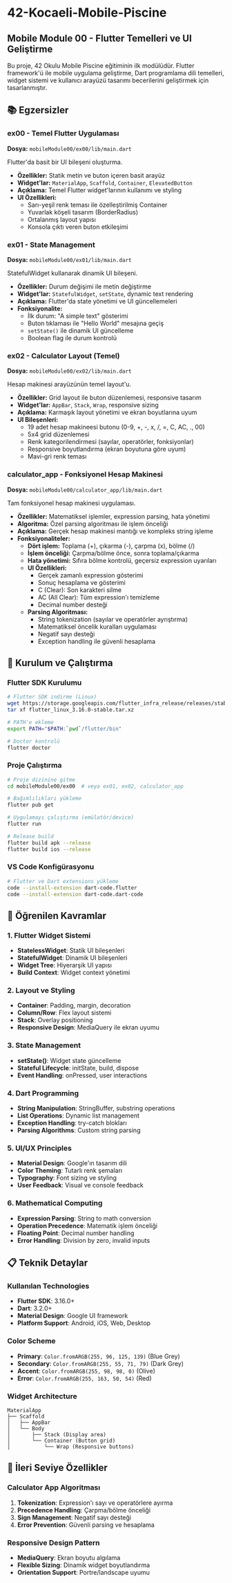 # 42-Kocaeli-Mobile-Piscine
## Mobile Module 00 - Flutter Temelleri ve UI Geliştirme

Bu proje, 42 Okulu Mobile Piscine eğitiminin ilk modülüdür. Flutter framework'ü ile mobile uygulama geliştirme, Dart programlama dili temelleri, widget sistemi ve kullanıcı arayüzü tasarımı becerilerini geliştirmek için tasarlanmıştır.

## 📚 Egzersizler

### ex00 - Temel Flutter Uygulaması
**Dosya:** `mobileModule00/ex00/lib/main.dart`

Flutter'da basit bir UI bileşeni oluşturma.
- **Özellikler:** Statik metin ve buton içeren basit arayüz
- **Widget'lar:** `MaterialApp`, `Scaffold`, `Container`, `ElevatedButton`
- **Açıklama:** Temel Flutter widget'larının kullanımı ve styling
- **UI Özellikleri:**
  - Sarı-yeşil renk teması ile özelleştirilmiş Container
  - Yuvarlak köşeli tasarım (BorderRadius)
  - Ortalanmış layout yapısı
  - Konsola çıktı veren buton etkileşimi

### ex01 - State Management
**Dosya:** `mobileModule00/ex01/lib/main.dart`

StatefulWidget kullanarak dinamik UI bileşeni.
- **Özellikler:** Durum değişimi ile metin değiştirme
- **Widget'lar:** `StatefulWidget`, `setState`, dynamic text rendering
- **Açıklama:** Flutter'da state yönetimi ve UI güncellemeleri
- **Fonksiyonalite:**
  - İlk durum: "A simple text" gösterimi
  - Buton tıklaması ile "Hello World" mesajına geçiş
  - `setState()` ile dinamik UI güncelleme
  - Boolean flag ile durum kontrolü

### ex02 - Calculator Layout (Temel)
**Dosya:** `mobileModule00/ex02/lib/main.dart`

Hesap makinesi arayüzünün temel layout'u.
- **Özellikler:** Grid layout ile buton düzenlemesi, responsive tasarım
- **Widget'lar:** `AppBar`, `Stack`, `Wrap`, responsive sizing
- **Açıklama:** Karmaşık layout yönetimi ve ekran boyutlarına uyum
- **UI Bileşenleri:**
  - 19 adet hesap makineesi butonu (0-9, +, -, x, /, =, C, AC, ., 00)
  - 5x4 grid düzenlemesi
  - Renk kategorilendirmesi (sayılar, operatörler, fonksiyonlar)
  - Responsive boyutlandırma (ekran boyutuna göre uyum)
  - Mavi-gri renk teması

### calculator_app - Fonksiyonel Hesap Makinesi
**Dosya:** `mobileModule00/calculator_app/lib/main.dart`

Tam fonksiyonel hesap makinesi uygulaması.
- **Özellikler:** Matematiksel işlemler, expression parsing, hata yönetimi
- **Algoritma:** Özel parsing algoritması ile işlem önceliği
- **Açıklama:** Gerçek hesap makinesi mantığı ve kompleks string işleme
- **Fonksiyonaliteler:**
  - **Dört işlem:** Toplama (+), çıkarma (-), çarpma (x), bölme (/)
  - **İşlem önceliği:** Çarpma/bölme önce, sonra toplama/çıkarma
  - **Hata yönetimi:** Sıfıra bölme kontrolü, geçersiz expression uyarıları
  - **UI Özellikleri:**
    - Gerçek zamanlı expression gösterimi
    - Sonuç hesaplama ve gösterimi
    - C (Clear): Son karakteri silme
    - AC (All Clear): Tüm expression'ı temizleme
    - Decimal number desteği
  - **Parsing Algoritması:**
    - String tokenization (sayılar ve operatörler ayrıştırma)
    - Matematiksel öncelik kuralları uygulaması
    - Negatif sayı desteği
    - Exception handling ile güvenli hesaplama

## 🔧 Kurulum ve Çalıştırma

### Flutter SDK Kurulumu
```bash
# Flutter SDK indirme (Linux)
wget https://storage.googleapis.com/flutter_infra_release/releases/stable/linux/flutter_linux_3.16.0-stable.tar.xz
tar xf flutter_linux_3.16.0-stable.tar.xz

# PATH'e ekleme
export PATH="$PATH:`pwd`/flutter/bin"

# Doctor kontrolü
flutter doctor
```

### Proje Çalıştırma
```bash
# Proje dizinine gitme
cd mobileModule00/ex00  # veya ex01, ex02, calculator_app

# Bağımlılıkları yükleme
flutter pub get

# Uygulamayı çalıştırma (emülatör/device)
flutter run

# Release build
flutter build apk --release
flutter build ios --release
```

### VS Code Konfigürasyonu
```bash
# Flutter ve Dart extensions yükleme
code --install-extension dart-code.flutter
code --install-extension dart-code.dart-code
```

## 🎯 Öğrenilen Kavramlar

### 1. **Flutter Widget Sistemi**
   - **StatelessWidget**: Statik UI bileşenleri
   - **StatefulWidget**: Dinamik UI bileşenleri
   - **Widget Tree**: Hiyerarşik UI yapısı
   - **Build Context**: Widget context yönetimi

### 2. **Layout ve Styling**
   - **Container**: Padding, margin, decoration
   - **Column/Row**: Flex layout sistemi
   - **Stack**: Overlay positioning
   - **Responsive Design**: MediaQuery ile ekran uyumu

### 3. **State Management**
   - **setState()**: Widget state güncelleme
   - **Stateful Lifecycle**: initState, build, dispose
   - **Event Handling**: onPressed, user interactions

### 4. **Dart Programming**
   - **String Manipulation**: StringBuffer, substring operations
   - **List Operations**: Dynamic list management
   - **Exception Handling**: try-catch blokları
   - **Parsing Algorithms**: Custom string parsing

### 5. **UI/UX Principles**
   - **Material Design**: Google'ın tasarım dili
   - **Color Theming**: Tutarlı renk şemaları
   - **Typography**: Font sizing ve styling
   - **User Feedback**: Visual ve console feedback

### 6. **Mathematical Computing**
   - **Expression Parsing**: String to math conversion
   - **Operation Precedence**: Matematik işlem önceliği
   - **Floating Point**: Decimal number handling
   - **Error Handling**: Division by zero, invalid inputs

## 📋 Teknik Detaylar

### Kullanılan Technologies
- **Flutter SDK**: 3.16.0+
- **Dart**: 3.2.0+
- **Material Design**: Google UI framework
- **Platform Support**: Android, iOS, Web, Desktop

### Color Scheme
- **Primary**: `Color.fromARGB(255, 96, 125, 139)` (Blue Grey)
- **Secondary**: `Color.fromARGB(255, 55, 71, 79)` (Dark Grey)
- **Accent**: `Color.fromARGB(255, 98, 98, 0)` (Olive)
- **Error**: `Color.fromARGB(255, 163, 50, 54)` (Red)

### Widget Architecture
```
MaterialApp
├── Scaffold
│   ├── AppBar
│   └── Body
│       ├── Stack (Display area)
│       └── Container (Button grid)
│           └── Wrap (Responsive buttons)
```

## 🚀 İleri Seviye Özellikler

### Calculator App Algoritması
1. **Tokenization**: Expression'ı sayı ve operatörlere ayırma
2. **Precedence Handling**: Çarpma/bölme önceliği
3. **Sign Management**: Negatif sayı desteği
4. **Error Prevention**: Güvenli parsing ve hesaplama

### Responsive Design Pattern
- **MediaQuery**: Ekran boyutu algılama
- **Flexible Sizing**: Dinamik widget boyutlandırma
- **Orientation Support**: Portre/landscape uyumu
